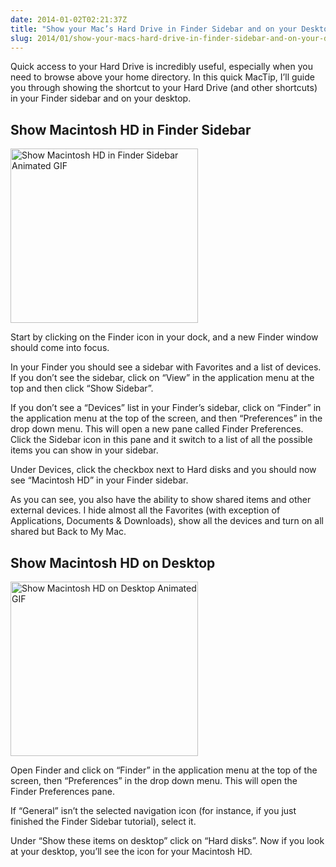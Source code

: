 ```yaml
---
date: 2014-01-02T02:21:37Z
title: "Show your Mac’s Hard Drive in Finder Sidebar and on your Desktop"
slug: 2014/01/show-your-macs-hard-drive-in-finder-sidebar-and-on-your-desktop
---
```


Quick access to your Hard Drive is incredibly useful, especially when you need to browse above your home directory. In this quick MacTip, I’ll guide you through showing the shortcut to your Hard Drive (and other shortcuts) in your Finder sidebar and on your desktop.

## Show Macintosh HD in Finder Sidebar

<img src="http://www.realchaseadams.com/imgs/2014/01/mac-hard-drive-finder.gif" alt="Show Macintosh HD in Finder Sidebar Animated GIF" width="300" height="279" class="align-left size-full wp-image-46" />

Start by clicking on the Finder icon in your dock, and a new Finder window should come into focus.

In your Finder you should see a sidebar with Favorites and a list of devices. If you don’t see the sidebar, click on “View” in the application menu at the top and then click “Show Sidebar”.

If you don’t see a “Devices” list in your Finder’s sidebar, click on “Finder” in the application menu at the top of the screen, and then “Preferences” in the drop down menu. This will open a new pane called Finder Preferences. Click the Sidebar icon in this pane and it switch to a list of all the possible items you can show in your sidebar.

Under Devices, click the checkbox next to Hard disks and you should now see “Macintosh HD” in your Finder sidebar.

As you can see, you also have the ability to show shared items and other external devices. I hide almost all the Favorites (with exception of Applications, Documents &amp; Downloads), show all the devices and turn on all shared but Back to My Mac.

## Show Macintosh HD on Desktop

<img src="http://www.realchaseadams.com/imgs/2014/01/mac-hard-drive-desktop.gif" alt="Show Macintosh HD on Desktop Animated GIF" width="300" height="279" class="align-left size-full wp-image-45" />

Open Finder and click on “Finder” in the application menu at the top of the screen, then “Preferences” in the drop down menu. This will open the Finder Preferences pane.

If “General” isn’t the selected navigation icon (for instance, if you just finished the Finder Sidebar tutorial), select it.

Under “Show these items on desktop” click on “Hard disks”. Now if you look at your desktop, you’ll see the icon for your Macintosh HD.
